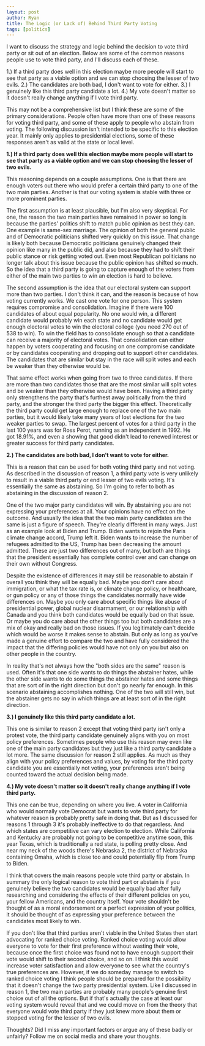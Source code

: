 ```yaml
---
layout: post
author: Ryan
title: The Logic (or Lack of) Behind Third Party Voting
tags: [politics]
---
```

I want to discuss the strategy and logic behind the decision to vote third party or sit out of an election. Below are some of the common reasons people use to vote third party, and I'll discuss each of these.

1.) If a third party does well in this election maybe more people will start to see that party as a viable option and we can stop choosing the lesser of two evils.
2.) The candidates are both bad, I don't want to vote for either.
3.) I genuinely like this third party candidate a lot.
4.) My vote doesn't matter so it doesn't really change anything if I vote third party.

This may not be a comprehensive list but I think these are some of the primary considerations. People often have more than one of these reasons for voting third party, and some of these apply to people who abstain from voting. The following discussion isn't intended to be specific to this election year. It mainly only applies to presidential elections, some of these responses aren't as valid at the state or local level.

**1.) If a third party does well this election maybe more people will start to see that party as a viable option and we can stop choosing the lesser of two evils.**

This reasoning depends on a couple assumptions. One is that there are enough voters out there who would prefer a certain third party to one of the two main parties. Another is that our voting system is stable with three or more prominent parties.

The first assumption is at least plausible, but I'm also very skeptical. For one, the reason the two main parties have remained in power so long is because the parties' politics shift to match public opinion as best they can. One example is same-sex marriage. The opinion of both the general public and of Democratic politicians shifted very quickly on this issue. That change is likely both because Democratic politicians genuinely changed their opinion like many in the public did, and also because they had to shift their public stance or risk getting voted out. Even most Republican politicians no longer talk about this issue because the public opinion has shifted so much. So the idea that a third party is going to capture enough of the voters from either of the main two parties to win an election is hard to believe.

The second assumption is the idea that our electoral system can support more than two parties. I don't think it can, and the reason is because of how voting currently works. We cast one vote for one person. This system requires compromise and consolidation. Imagine if there were 100 candidates of about equal popularity. No one would win, a different candidate would probably win each state and no candidate would get enough electoral votes to win the electoral college (you need 270 out of 538 to win). To win the field has to consolidate enough so that a candidate can receive a majority of electoral votes. That consolidation can either happen by voters cooperating and focusing on one compromise candidate or by candidates cooperating and dropping out to support other candidates. The candidates that are similar but stay in the race will split votes and each be weaker than they otherwise would be.

That same effect works when going from two to three candidates. If there are more than two candidates those that are the most similar will split votes and be weaker than they otherwise would have been. Having a third party only strengthens the party that's furthest away politically from the third party, and the stronger the third party the bigger this effect. Theoretically the third party could get large enough to replace one of the two main parties, but it would likely take many years of lost elections for the two weaker parties to swap. The largest percent of votes for a third party in the last 100 years was for Ross Perot, running as an independent in 1992. He got 18.91%, and even a showing that good didn't lead to renewed interest or greater success for third party candidates.

**2.) The candidates are both bad, I don't want to vote for either.**

This is a reason that can be used for both voting third party and not voting. As described in the discussion of reason 1, a third party vote is very unlikely to result in a viable third party or end lesser of two evils voting. It's essentially the same as abstaining. So I'm going to refer to both as abstaining in the discussion of reason 2.

One of the two major party candidates will win. By abstaining you are not expressing your preferences at all. Your opinions have no effect on the outcome. And usually the idea that the two main party candidates are the same is just a figure of speech. They're clearly different in many ways. Just as an example look at Biden and Trump. Biden wants to rejoin the Paris climate change accord, Trump left it. Biden wants to increase the number of refugees admitted to the US, Trump has been decreasing the amount admitted. These are just two differences out of many, but both are things that the president essentially has complete control over and can change on their own without Congress.

Despite the existence of differences it may still be reasonable to abstain if overall you think they will be equally bad. Maybe you don't care about immigration, or what the tax rate is, or climate change policy, or healthcare, or gun policy or any of those things the candidates normally have wide differences on. Maybe you only care about specific things like abuse of presidential power, global nuclear disarmament, or our relationship with Canada and you think both candidates would be equally bad on that issue. Or maybe you do care about the other things too but both candidates are a mix of okay and really bad on those issues. If you legitimately can't decide which would be worse it makes sense to abstain. But only as long as you've made a genuine effort to compare the two and have fully considered the impact that the differing policies would have not only on you but also on other people in the country.

In reality that's not always how the "both sides are the same" reason is used. Often it's that one side wants to do things the abstainer hates, while the other side wants to do some things the abstainer hates and some things that are sort of in the right direction but don't go nearly far enough. In this scenario abstaining accomplishes nothing. One of the two will still win, but the abstainer gets no say in which things are at least sort of in the right direction.

**3.) I genuinely like this third party candidate a lot.**

This one is similar to reason 2 except that voting third party isn't only a protest vote, the third party candidate genuinely aligns with you on most policy preferences. Sometimes people who use this reason may even like one of the main party candidates but they just like a third party candidate a lot more. The same discussion for reason 2 still applies. As much as they align with your policy preferences and values, by voting for the third party candidate you are essentially not voting, your preferences aren't being counted toward the actual decision being made.

**4.) My vote doesn't matter so it doesn't really change anything if I vote third party.**

This one can be true, depending on where you live. A voter in California who would normally vote Democrat but wants to vote third party for whatever reason is probably pretty safe in doing that. But as I discussed for reasons 1 through 3 it's probably ineffective to do that regardless. And which states are competitive can vary election to election. While California and Kentucky are probably not going to be competitive anytime soon, this year Texas, which is traditionally a red state, is polling pretty close. And near my neck of the woods there's Nebraska 2, the district of Nebraska containing Omaha, which is close too and could potentially flip from Trump to Biden.

I think that covers the main reasons people vote third party or abstain. In summary the only logical reason to vote third part or abstain is if you genuinely believe the two candidates would be equally bad after fully researching and considering the effects of their different policies on you, your fellow Americans, and the country itself. Your vote shouldn't be thought of as a moral endorsement or a perfect expression of your politics, it should be thought of as expressing your preference between the candidates most likely to win.

If you don't like that third parties aren't viable in the United States then start advocating for ranked choice voting. Ranked choice voting would allow everyone to vote for their first preference without wasting their vote, because once the first choice was found not to have enough support their vote would shift to their second choice, and so on. I think this would increase voter satisfaction and allow everyone to see what the country's true preferences are. However, if we do someday manage to switch to ranked choice voting I think people should be prepared for the possibility that it doesn't change the two party presidential system. Like I discussed in reason 1, the two main parties are probably many people's genuine first choice out of all the options. But if that's actually the case at least our voting system would reveal that and we could move on from the theory that everyone would vote third party if they just knew more about them or stopped voting for the lesser of two evils.

Thoughts? Did I miss any important factors or argue any of these badly or unfairly? Follow me on social media and share your thoughts.
